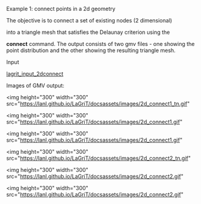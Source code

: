  Example 1: connect points in a 2d geometry

  The objective is to connect a set of existing nodes (2 dimensional)

  into a triangle mesh that satisfies the Delaunay criterion using
  the

  **connect** command.
  The output consists of two gmv files - one showing the point
  distribution and the other showing the resulting triangle mesh.

 Input

 [lagrit\_input\_2dconnect](../lagrit_input_2dconnect)

 Images of GMV output:


<img height="300" width="300" src="https://lanl.github.io/LaGriT/docsassets/images/2d_connect1_tn.gif"


<img height="300" width="300" src="https://lanl.github.io/LaGriT/docsassets/images/2d_connect1.gif" 


<img height="300" width="300" src="https://lanl.github.io/LaGriT/docsassets/images/2d_connect1.gif"   


<img height="300" width="300" src="https://lanl.github.io/LaGriT/docsassets/images/2d_connect2_tn.gif"


<img height="300" width="300" src="https://lanl.github.io/LaGriT/docsassets/images/2d_connect2.gif"


<img height="300" width="300" src="https://lanl.github.io/LaGriT/docsassets/images/2d_connect2.gif"

